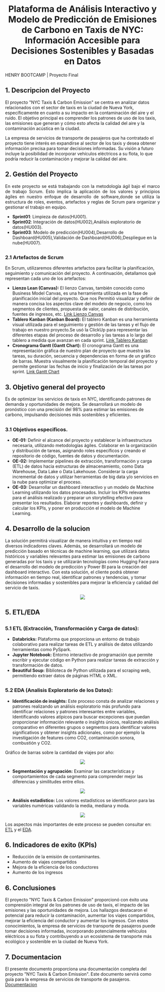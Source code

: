   # <h1 align="center"> Plataforma de Análisis Interactivo y Modelo de Predicción de Emisiones de Carbono en Taxis de NYC: Información Accesible para Decisiones Sostenibles y Basadas en Datos</h1>
 HENRY BOOTCAMP | Proyecto Final

 ## <h2 align='left'> 1. Descripcion del Proyecto </h2>
 El proyecto "NYC Taxis & Carbon Emission" se centra en analizar datos relacionados con el sector de taxis en la ciudad de Nueva York, específicamente en cuanto a su impacto en la contaminación del aire y el ruido. El objetivo principal es comprender los patrones de uso de los taxis, las emisiones que generan y cómo esto afecta la calidad del aire y la contaminación acústica en la ciudad.
 
 La empresa de servicios de transporte de pasajeros que ha contratado el proyecto tiene interés en expandirse al sector de los taxis y desea obtener información precisa para tomar decisiones informadas. Su visión a futuro incluye la posibilidad de incorporar vehículos eléctricos a su flota, lo que podría reducir la contaminación y mejorar la calidad del aire.

 ## <h2 align='left'>  2. Gestión del Proyecto </h2>
<p align="justify">En este proyecto se está trabajando con la metodología ágil bajo el marco de trabajo Scrum. Esto implica la aplicación de los valores y principios ágiles en nuestro  enfoque de desarrollo de software,donde se  utiliza la estructura de roles, eventos, artefactos y reglas de Scrum para organizar y gestionar el trabajo en equipo.</p>

 - **Sprint01**: Limpieza de datos(HU001).
 - **Sprint02**: Integración de datos(HU002),Análisis exploratorio de datos(HU003).
 - **Sprint03**: Modelo de predicción(HU004),Desarrollo de Dashboard(HU005),Validación de Dashboard(HU006),Despliegue en la nube(HU007).

 ## <h3 align='left'>  2.1 Artefactos de Scrum</h3>
En Scrum, utilizaremos diferentes artefactos para facilitar la planificación, seguimiento y comunicación del proyecto. A continuación, detallamos qué representan cada uno de los artefactos:
 - **Lienzo Lean (Canvas):**
   El lienzo Canvas, también conocido como Business Model Canvas, es una herramienta utilizada en la fase de planificación inicial del proyecto. Que nos  Permitió visualizar y definir de manera concisa los aspectos clave del modelo de negocio, como los segmentos de clientes, propuesta de valor, canales de distribución, fuentes de ingresos, etc. [Link Lienzo Canvas](https://miro.com/welcomeonboard/Z3hMeUV1em1MdjRiSkF2aVd2ZVdHMHVNdzhMQXUzR2l1czM2VThJTEF1OURVdmsya29LanFxelZXaVNtcVFjdHwzMDc0NDU3MzU5MTY3OTkyOTUwfDI=?share_link_id=234733872676)
 - **Tablero Kanban (Kanban Board):**
   El tablero Kanban es una herramienta visual utilizada para el seguimiento y gestión de las tareas y el flujo de trabajo en nuestro proyecto.Se usó la ClickUp para representar las diferentes etapas del proceso de desarrollo y las tareas  a lo largo del tablero a medida que avanzan en cada sprint. [Link Tablero Kanban](https://sharing.clickup.com/9003183105/b/h/6-900302462589-2/2f84773b6c7934d)
 - **Cronograma Gantt (Gantt Chart):**
El cronograma Gantt es una representación gráfica de nuestro  plan de proyecto que muestra las tareas, su duración, secuencia y dependencias en forma de un gráfico de barras. Muestra visualmente la planificación temporal del proyecto y permite gestionar las fechas de inicio y finalización de las tareas por sprint. [Link Gantt Chart](https://sharing.clickup.com/9003183105/g/h/8ca3b01-402/44904377e385669)


 ## 3. Objetivo general del proyecto
  Es de optimizar los servicios de taxis en NYC, identificando patrones de demanda y oportunidades de mejora. Se desarrollará un modelo de pronóstico con una precisión del 98% para estimar las emisiones de carbono, impulsando decisiones más sostenibles y eficientes.
  ## <h3 align='left'>  3.1 Objetivos especificos.</h3>
  -	**OE-01:** Definir el alcance del proyecto y establecer la infraestructura necesaria, utilizando metodologías ágiles. Colaborar en la organización y distribución de tareas, asignando roles específicos y creando el repositorio de código, fuentes de datos y documentación.
  -	**OE-02:** Implementar pipelines de extracción, transformación y carga (ETL) de datos hacia estructuras de almacenamiento, como Data Warehouse, Data Lake o Data Lakehouse. Considerar la carga incremental de datos y utilizar herramientas de big data y/o servicios en la nube para optimizar el proceso.
  - **OE-03:** Desarrollar un dashboard interactivo y un modelo de Machine Learning utilizando los datos procesados. Incluir los KPIs relevantes para el análisis realizado y preparar un storytelling efectivo para presentar los resultados. Elaborar reportes y dashboards, definir y calcular los KPIs, y poner en producción el modelo de Machine Learning.


## 4. Desarrollo de la solucion
La solución permitirá visualizar de manera intuitiva y en tiempo real diversos indicadores claves. Además, se desarrollará un modelo de predicción basado en técnicas de machine learning, que utilizará datos históricos y variables relevantes para estimar las emisiones de carbono generadas por los taxis y se utilizarán tecnologías como Hugging Face para el desarrollo del modelo de predicción y Power BI para la creación del dashboard interactivo.
 Con esta solución, el cliente podrá obtener información en tiempo real, identificar patrones y tendencias, y tomar decisiones informadas y sostenibles para mejorar la eficiencia y calidad del servicio de taxis. 
 <p align=center><img src= Sprint03/Imagen4.jpg><p>
   
## 5. ETL/EDA
  ## <h3 align='left'>  5.1 ETL (Extracción, Transformación y Carga de datos):</h3>
  - **Databricks:** Plataforma que proporciona un entorno de trabajo colaborativo para realizar tareas de ETL y análisis de datos utilizando herramientas como PySpark.
  - **Jupyter Notebook:** Entorno interactivo de programación que permite escribir y ejecutar código en Python para realizar tareas de extracción y transformación de datos.
  - **Beautiful Soup:** Biblioteca de Python utilizada para el scraping web, permitiendo extraer datos de páginas HTML o XML.
  ## <h3 align='left'>  5.2 EDA (Analisis Exploratorio de los Datos):</h3>
  - **Identificación de insights:** Este proceso consta de analizar relaciones y patrones realizando un análisis exploratorio más profundo para identificar relaciones y patrones interesantes entre variables, 
Identificando valores atípicos para buscar excepciones que puedan proporcionar información relevante o insights únicos, realizando análisis comparativo en diferentes grupos o segmentos para identificar valores significativos y obtener insights adicionales, como por ejemplo la investigación de features como CO2, contaminación sonora, combustión y CO2.

Gráfico de barras sobre la cantidad de viajes por año:
<p align=center><img src= Sprint03/Imagen5.jpg><p>

- **Segmentación y agrupación:** Examinar las características y comportamientos de cada segmento para comprender mejor las diferencias y similitudes entre ellos.
 <p align=center><img src= Sprint03/Imagen7.jpg><p>
  
 - **Análisis estadístico:** Los valores estadísticos se identificaron para las variables numéricas validando la media, mediana y moda.
<p align=center><img src= Sprint03/Imagen6.jpg><p>

Los aspectos más importantes de este proceso se pueden consultar en: [ETL](https://github.com/AlarconIlbert/PF_GRUPO09/tree/master/Sprint02%20/ETL) y el [EDA](https://github.com/AlarconIlbert/PF_GRUPO09/tree/master/Sprint02%20/EDA "EDA").

## 6. Indicadores de exito (KPIs)
- Reducción de la emisión de contaminantes.
- Aumento de viajes compartidos
- Mejora de la eficiencia de los conductores
- Aumento de los ingresos

## 6. Conclusiones
El proyecto "NYC Taxis & Carbon Emission" proporcionó con éxito una comprensión integral de los patrones de uso de taxis, el impacto de las emisiones y las oportunidades de mejora. Los hallazgos destacaron el potencial para reducir la contaminación, aumentar los viajes compartidos, mejorar la eficiencia del conductor y aumentar los ingresos. Con estos conocimientos, la empresa de servicios de transporte de pasajeros puede tomar decisiones informadas, incorporando potencialmente vehículos eléctricos a su flota y contribuyendo a un ecosistema de transporte más ecológico y sostenible en la ciudad de Nueva York.
  
 ## 7. Documentacion
 El presente documento proporciona una documentación completa del proyecto "NYC Taxis & Carbon Emission". Este documento servirá como guía para la empresa de servicios de transporte de pasajeros. [Documentacion](https://github.com/AlarconIlbert/PF_GRUPO09/blob/master/Sprint03/Documentacion.pdf)
